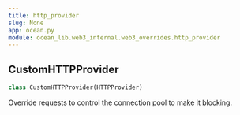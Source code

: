 ```yaml
---
title: http_provider
slug: None
app: ocean.py
module: ocean_lib.web3_internal.web3_overrides.http_provider
---
```

## CustomHTTPProvider

```python
class CustomHTTPProvider(HTTPProvider)
```

Override requests to control the connection pool to make it blocking.

